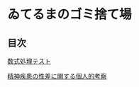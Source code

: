 # ゐてるまのゴミ捨て場

## 目次
[数式処理テスト](./logic.html)

[精神疾患の性差に関する個人的考察](./metal_illness/mental_illness.html)
